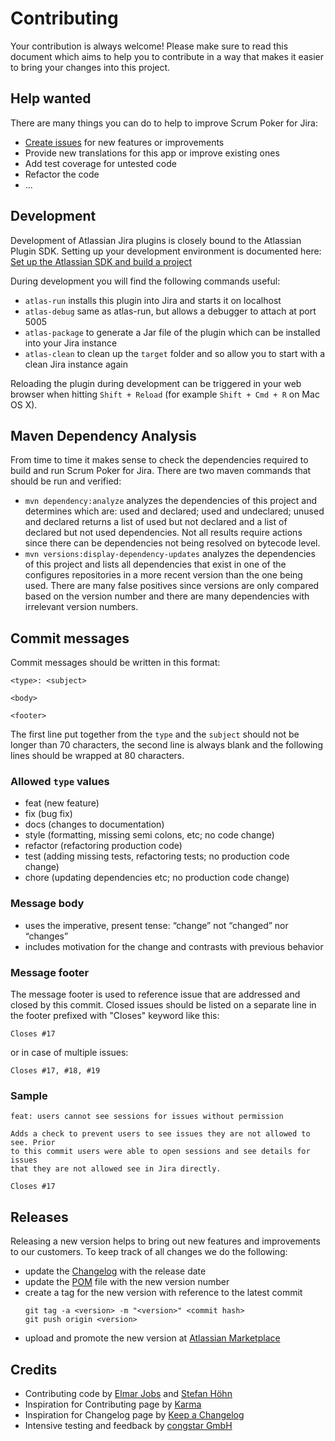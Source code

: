 Contributing
============

Your contribution is always welcome! Please make sure to read this document which aims to help you to contribute in a way that makes it easier to bring your changes into this project.

## Help wanted

There are many things you can do to help to improve Scrum Poker for Jira:

* [Create issues](https://github.com/codescape/jira-scrum-poker/issues) for new features or improvements
* Provide new translations for this app or improve existing ones
* Add test coverage for untested code
* Refactor the code
* ...

## Development

Development of Atlassian Jira plugins is closely bound to the Atlassian Plugin SDK. Setting up your development environment is documented here: [Set up the Atlassian SDK and build a project](https://developer.atlassian.com/docs/getting-started/set-up-the-atlassian-plugin-sdk-and-build-a-project) 

During development you will find the following commands useful:

* `atlas-run` installs this plugin into Jira and starts it on localhost
* `atlas-debug` same as atlas-run, but allows a debugger to attach at port 5005
* `atlas-package` to generate a Jar file of the plugin which can be installed into your Jira instance
* `atlas-clean` to clean up the `target` folder and so allow you to start with a clean Jira instance again

Reloading the plugin during development can be triggered in your web browser when hitting `Shift + Reload` (for example `Shift + Cmd + R` on Mac OS X).

## Maven Dependency Analysis

From time to time it makes sense to check the dependencies required to build and run Scrum Poker for Jira.
There are two maven commands that should be run and verified:

* `mvn dependency:analyze` analyzes the dependencies of this project and determines which are: used and declared; used and undeclared; unused and declared returns a list of used but not declared and a list of declared but not used dependencies. 
Not all results require actions since there can be dependencies not being resolved on bytecode level.
* `mvn versions:display-dependency-updates` analyzes the dependencies of this project and lists all dependencies that exist in one of the configures repositories in a more recent version than the one being used.
There are many false positives since versions are only compared based on the version number and there are many dependencies with irrelevant version numbers.

## Commit messages

Commit messages should be written in this format:

    <type>: <subject>
    
    <body>
    
    <footer>

The first line put together from the `type` and the `subject` should not be longer than 70 characters, the second line is always blank and the following lines should be wrapped at 80 characters.

### Allowed `type` values

* feat (new feature)
* fix (bug fix)
* docs (changes to documentation)
* style (formatting, missing semi colons, etc; no code change)
* refactor (refactoring production code)
* test (adding missing tests, refactoring tests; no production code change)
* chore (updating dependencies etc; no production code change)

### Message body

* uses the imperative, present tense: “change” not “changed” nor “changes”
* includes motivation for the change and contrasts with previous behavior

### Message footer

The message footer is used to reference issue that are addressed and closed by this commit. Closed issues should be listed on a separate line in the footer prefixed with "Closes" keyword like this:

    Closes #17

or in case of multiple issues:

    Closes #17, #18, #19

### Sample

    feat: users cannot see sessions for issues without permission
    
    Adds a check to prevent users to see issues they are not allowed to see. Prior
    to this commit users were able to open sessions and see details for issues
    that they are not allowed see in Jira directly.
    
    Closes #17

## Releases

Releasing a new version helps to bring out new features and improvements to our customers. To keep track of all changes we do the following:

* update the [Changelog](docs/changelog.md) with the release date
* update the [POM](pom.xml) file with the new version number
* create a tag for the new version with reference to the latest commit
    ```
    git tag -a <version> -m "<version>" <commit hash>
    git push origin <version>
    ```
* upload and promote the new version at [Atlassian Marketplace](https://marketplace.atlassian.com/manage/plugins/de.codescape.jira.plugins.scrum-poker/versions)

## Credits

* Contributing code by [Elmar Jobs](https://www.ejobs.de) and [Stefan Höhn](https://github.com/stefan-hoehn)
* Inspiration for Contributing page by [Karma](http://karma-runner.github.io)
* Inspiration for Changelog page by [Keep a Changelog](https://keepachangelog.com)
* Intensive testing and feedback by [congstar GmbH](http://www.congstar.de)
